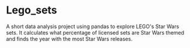 # Lego_sets
A short data analysis project using pandas to explore LEGO's Star Wars sets. It calculates what percentage of licensed sets are Star Wars themed and finds the year with the most Star Wars releases.
